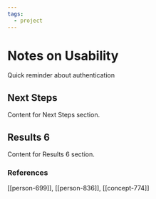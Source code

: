 ```yaml
---
tags:
  - project
---
```


# Notes on Usability

Quick reminder about authentication

## Next Steps

Content for Next Steps section.

## Results 6

Content for Results 6 section.


### References
[[person-699]], [[person-836]], [[concept-774]]
